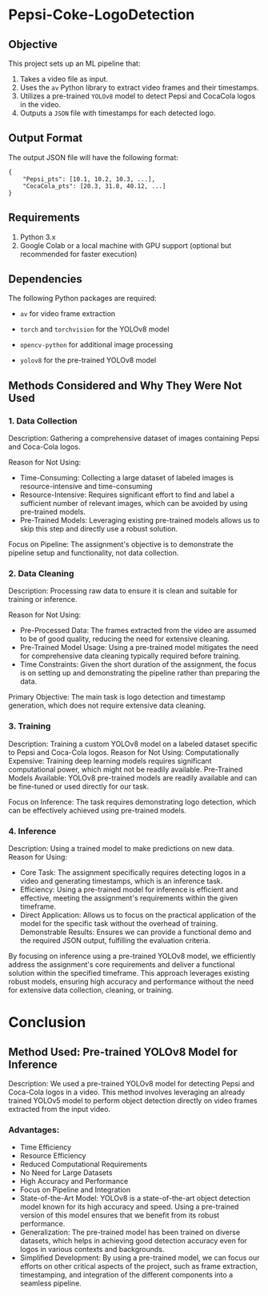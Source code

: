 # Pepsi-Coke-LogoDetection

## Objective
This project sets up an ML pipeline that:
1. Takes a video file as input.
2.  Uses the ```av``` Python library to extract video frames and their timestamps.
3. Utilizes a pre-trained ```YOLOv8``` model to detect Pepsi and CocaCola logos in the video.
4. Outputs a ```JSON``` file with timestamps for each detected logo.

## Output Format
The output JSON file will have the following format:
```
{
    "Pepsi_pts": [10.1, 10.2, 10.3, ...],
    "CocaCola_pts": [20.3, 31.8, 40.12, ...]
}
```

## Requirements
1. Python 3.x
2. Google Colab or a local machine with GPU support (optional but recommended for faster execution)


## Dependencies
The following Python packages are required:

- ```av``` for video frame extraction
  
- ```torch``` and ```torchvision``` for the YOLOv8 model
  
- ```opencv-python``` for additional image processing

- ```yolov8``` for the pre-trained YOLOv8 model



## Methods Considered and Why They Were Not Used

### 1. Data Collection

Description: Gathering a comprehensive dataset of images containing Pepsi and Coca-Cola logos.

Reason for Not Using: 
- Time-Consuming: Collecting a large dataset of labeled images is resource-intensive and time-consuming
- Resource-Intensive: Requires significant effort to find and label a sufficient number of relevant images, which can be avoided by using pre-trained models.
- Pre-Trained Models: Leveraging existing pre-trained models allows us to skip this step and directly use a robust solution.

Focus on Pipeline: The assignment's objective is to demonstrate the pipeline setup and functionality, not data collection.

### 2. Data Cleaning
Description: Processing raw data to ensure it is clean and suitable for training or inference.

Reason for Not Using:
- Pre-Processed Data: The frames extracted from the video are assumed to be of good quality, reducing the need for extensive cleaning.
- Pre-Trained Model Usage: Using a pre-trained model mitigates the need for comprehensive data cleaning typically required before training.
- Time Constraints: Given the short duration of the assignment, the focus is on setting up and demonstrating the pipeline rather than preparing the data.
  
Primary Objective: The main task is logo detection and timestamp generation, which does not require extensive data cleaning.

### 3. Training
Description: Training a custom YOLOv8 model on a labeled dataset specific to Pepsi and Coca-Cola logos.
Reason for Not Using:
Computationally Expensive: Training deep learning models requires significant computational power, which might not be readily available.
Pre-Trained Models Available: YOLOv8 pre-trained models are readily available and can be fine-tuned or used directly for our task.

Focus on Inference: The task requires demonstrating logo detection, which can be effectively achieved using pre-trained models.

### 4. Inference
Description: Using a trained model to make predictions on new data.
Reason for Using:
- Core Task: The assignment specifically requires detecting logos in a video and generating timestamps, which is an inference task.
- Efficiency: Using a pre-trained model for inference is efficient and effective, meeting the assignment's requirements within the given timeframe.
- Direct Application: Allows us to focus on the practical application of the model for the specific task without the overhead of training.
Demonstrable Results: Ensures we can provide a functional demo and the required JSON output, fulfilling the evaluation criteria.

By focusing on inference using a pre-trained YOLOv8 model, we efficiently address the assignment's core requirements and deliver a functional solution within the specified timeframe. This approach leverages existing robust models, ensuring high accuracy and performance without the need for extensive data collection, cleaning, or training.


# Conclusion
## Method Used: Pre-trained YOLOv8 Model for Inference
Description: We used a pre-trained YOLOv8 model for detecting Pepsi and Coca-Cola logos in a video. This method involves leveraging an already trained YOLOv5 model to perform object detection directly on video frames extracted from the input video.


### Advantages:

- Time Efficiency
- Resource Efficiency
- Reduced Computational Requirements
- No Need for Large Datasets
- High Accuracy and Performance
- Focus on Pipeline and Integration
- State-of-the-Art Model: YOLOv8 is a state-of-the-art object detection model known for its high accuracy and speed. Using a pre-trained version of this model ensures that we benefit from its robust performance.
- Generalization: The pre-trained model has been trained on diverse datasets, which helps in achieving good detection accuracy even for logos in various contexts and backgrounds.
- Simplified Development: By using a pre-trained model, we can focus our efforts on other critical aspects of the project, such as frame extraction, timestamping, and integration of the different components into a seamless pipeline.
